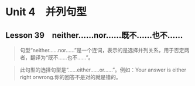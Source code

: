﻿ # Unit 4　并列句型
 ## Lesson 39　neither……nor……既不……也不……
 
> 句型“neither……nor……”是一个连词，表示的是选择并列关系，用于否定两者，翻译为“既不……也不……”。

> 此句型的选择句型是“……either……or……”。例如：Your answer is either right orwrong.你的回答不是对的就是错的。


 